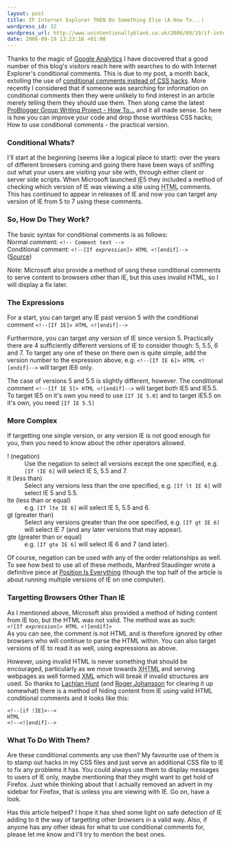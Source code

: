 ```yaml
---
layout: post
title: IF Internet Explorer THEN Do Something Else (A How To...)
wordpress_id: 32
wordpress_url: http://www.unintentionallyblank.co.uk/2006/09/19/if-internet-explorer-then-do-something-else-a-how-to/
date: 2006-09-19 13:23:16 +01:00
---
```

<p>Thanks to the magic of <a href="http://www.google.com/analytics">Google Analytics</a> I have discovered that a good number of this blog's visitors reach here with searches to do with Internet Explorer's conditional comments. This is due to my post, a month back, extolling the use of <a href="http://www.unintentionallyblank.co.uk/2006/08/14/if-internet-explorer-then-do-something-else/">conditional comments instead of <abbr title="Cascading Style Sheets">CSS</abbr> hacks</a>. More recently I considered that if someone was searching for information on conditional comments then they were unlikely to find interest in an article merely telling them they should use them. Then along came the latest <a href="http://www.problogger.net/archives/2006/09/18/problogger-group-writing-project-how-to/">ProBlogger Group Writing Project - How To...</a> and it all made sense. So here is how you can improve your code and drop those worthless CSS hacks; How to use conditional comments - the practical version.</p>
<h3>Conditional Whats?</h3>
<p>I'll start at the beginning (seems like a logical place to start): over the years of different browsers coming and going there have been ways of sniffing out what your users are visiting your site with, through either client or server side scripts. When Microsoft  launched <abbr title="Internet Explorer">IE</abbr>5 they included a method of checking which version of IE was viewing a site using <abbr title="Hyper Text Markup Language">HTML</abbr> comments. This has continued to appear in releases of IE and now you can target any version of IE from 5 to 7 using these comments.</p>
<h3>So, How Do They Work?</h3>
<p>The basic syntax for conditional comments is as follows:<br>
Normal comment: <code class="inline">&lt;!&#45;&#45; Comment text &#45;&#45;&gt;</code><br>
Conditional comment: <code class="inline">&lt;!&#45;&#45;[If <var>expression</var>]&gt; HTML &lt;![endif]&#45;&#45;&gt;</code><br>(<a href="http://msdn.microsoft.com/workshop/author/dhtml/overview/ccomment_ovw.asp">Source</a>)</p>
<p>Note: Microsoft also provide a method of usng these conditional comments to serve content to browsers other than IE, but this uses invalid HTML, so I will display a fix later.</p>
<h3>The Expressions</h3>
<p>For a start, you can target any IE past version 5 with the conditional comment <code class="inline">&lt;!&#45;&#45;[If IE]&gt; HTML &lt;![endif]&#45;&#45;&gt;</code></p>
<p>Furthermore, you can target <em>any</em> version of IE since version 5. Practically there are 4 sufficiently different versions of IE to consider though: 5, 5.5, 6 and 7. To target any one of these on there own is quite simple, add the version number to the expression above, e.g. <code class="inline">&lt;!&#45;&#45;[If IE 6]&gt; HTML &lt;![endif]&#45;&#45;&gt;</code> will target IE6 only.</p>
<p>The case of versions 5 and 5.5 is slightly different, however. The conditional comment <code class="inline">&lt;!&#45;&#45;[If IE 5]&gt; HTML &lt;![endif]&#45;&#45;&gt;</code> will target both IE5 and IE5.5. To target IE5 on it's own you need to use <code class="inline">[If IE 5.0]</code> and to target IE5.5 on it's own, you need <code class="inline">[If IE 5.5]</code></p>
<h3>More Complex</h3>
<p>If targetting one single version, or any version IE is not good enough for you, then you need to know about the other operators allowed.</p>
<dl>
<dt>! (negation)</dt>
<dd>Use the negation to select all versions except the one specified, e.g.
<code class="inline">[If !IE 6]</code> will select IE 5, 5.5 and 7.</dd>
<dt>lt (less than)</dt>
<dd>Select any versions less than the one specified, e.g. <code class="inline">[If lt IE 6]</code> will select IE 5 and 5.5.</dd>
<dt>lte (less than or equal)</dt>
<dd>e.g. <code class="inline">[If lte IE 6]</code> will select IE 5, 5.5 and 6.</dd>
<dt>gt (greater than)</dt>
<dd>Select any versions greater than the one specified, e.g. <code class="inline">[If gt IE 6]</code> will select IE 7 (and any later versions that may appear).</dd>
<dt>gte (greater than or equal)</dt>
<dd>e.g. <code class="inline">[If gte IE 6]</code> will select IE 6 and 7 (and later).</dd>
</dl>
<p>Of course, negation can be used with any of the order relationships as well. To see how best to use all of these methods, Manfred Staudinger wrote a definitive piece at <a href="http://www.positioniseverything.net/articles/multiIE.html">Position Is Everything</a> (though the top half of the article is about running multiple versions of IE on one computer).</p>
<h3>Targetting Browsers Other Than IE</h3>
<p>As I mentioned above, Microsoft also provided a method of hiding content from IE too, but the HTML was not valid. The method was as such:<br>
<code class="inline">&lt;![If <var>expression</var>]&gt; HTML &lt;![endif]&gt;</code><br>
As you can see, the comment is not HTML and is therefore ignored by other browsers who will continue to parse the HTML within. You can also target versions of IE to read it as well, using expressions as above.</p>
<p>However, using invalid HTML is never something that should be encouraged, particularly as we move towards <abbr title="eXtensible Hyper Text Markup Langauge">XHTML</abbr> and serving webpages as well formed <abbr title="eXtensible Markup Language">XML</abbr> which will break if invalid structures are used. So thanks to <a href="http://listserver.dreamhost.com/pipermail/whatwg-whatwg.org/2005-April/003489.html">Lachlan Hunt</a> (and <a href="http://www.456bereastreet.com/archive/200511/valid_downlevelrevealed_conditional_comments/">Roger Johansson</a> for clearing it up somewhat) there is a method of hiding content from IE using valid HTML conditional comments and it looks like this:</p>
<pre><code>&lt;!&#45;&#45;[if !IE]&gt;&#45;&#45;&gt;
HTML
&lt;!&#45;&#45;&lt;![endif]&#45;&#45;&gt;</code></pre>
<h3>What To Do With Them?</h3>
<p>Are these conditional comments any use then? My favourite use of them is to stamp out hacks in my CSS files and just serve an additional CSS file to IE to fix any problems it has. You could always use them to display messages to users of IE only, maybe mentioning that they might want to get hold of Firefox. Just while thinking about that I actually removed an advert in my sidebar for Firefox, that is unless you are viewing with IE. Go on, have a look.</p>
<p>Has this article helped? I hope it has shed some light on safe detection of IE adding to it the way of targetting other browsers in a valid way. Also, if anyone has any other ideas for what to use conditional comments for, please let me know and I'll try to mention the best ones.</p>
